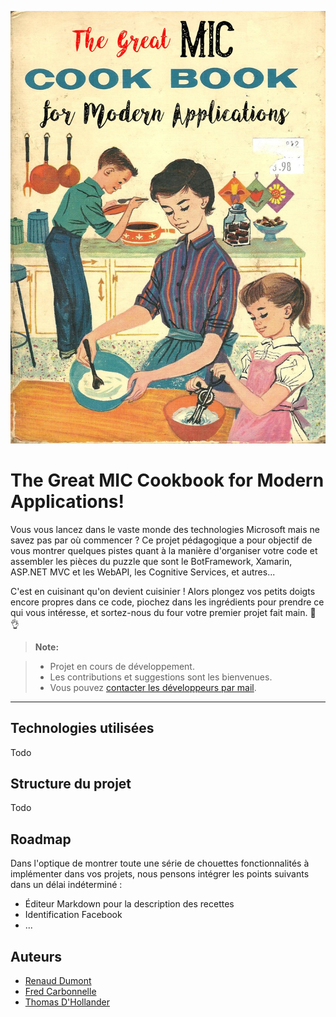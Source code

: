 [![](/doc/assets/the-great-mic-cookook.jpg)]()

The Great **MIC Cookbook** for Modern Applications!
===================

Vous vous lancez dans le vaste monde des technologies Microsoft mais ne savez pas par où commencer ? Ce projet pédagogique a pour objectif de vous montrer quelques pistes quant à la manière d'organiser votre code et assembler les pièces du puzzle que sont le BotFramework, Xamarin, ASP.NET MVC et les WebAPI, les Cognitive Services, et autres...

C'est en cuisinant qu'on devient cuisinier ! Alors plongez vos petits doigts encore propres dans ce code, piochez dans les ingrédients pour prendre ce qui vous intéresse, et sortez-nous du four votre premier projet fait main. :cake: :ok_hand:


> **Note:**

> - Projet en cours de développement.
> - Les contributions et suggestions sont les bienvenues.
> - Vous pouvez [contacter les développeurs par mail](mailto:cookbook@mic-belgique.be).

----------

Technologies utilisées
-------------
Todo

Structure du projet
-------------
Todo

Roadmap
-------------
Dans l'optique de montrer toute une série de chouettes fonctionnalités à implémenter dans vos projets, nous pensons intégrer les points suivants dans un délai indéterminé :

* Éditeur Markdown pour la description des recettes
* Identification Facebook
* ...


Auteurs
-------------
* [Renaud Dumont](http://twitter.com/dumontrenaud)
* [Fred Carbonnelle](http://twitter.com/fcarbonnelle)
* [Thomas D'Hollander](http://twitter.com/tdhollander)
